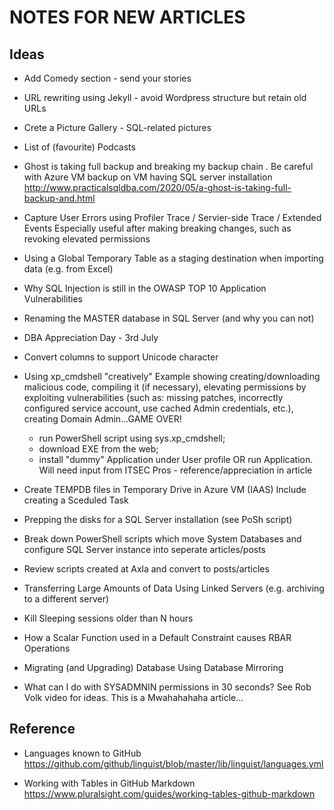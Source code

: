 # NOTES FOR NEW ARTICLES #

## Ideas ##

* Add Comedy section - send your stories

* URL rewriting using Jekyll - avoid Wordpress structure but retain old URLs

* Crete a Picture Gallery - SQL-related pictures

* List of (favourite) Podcasts

* Ghost is taking full backup and breaking my backup chain . Be careful with Azure VM backup on VM having SQL server installation  
  <http://www.practicalsqldba.com/2020/05/a-ghost-is-taking-full-backup-and.html>

* Capture User Errors using Profiler Trace / Servier-side Trace / Extended Events
  Especially useful after making breaking changes, such as revoking elevated permissions

* Using a Global Temporary Table as a staging destination when importing data (e.g. from Excel)

* Why SQL Injection is still in the OWASP TOP 10 Application Vulnerabilities

* Renaming the MASTER database in SQL Server (and why you can not)

* DBA Appreciation Day - 3rd July

* Convert columns to support Unicode character

* Using xp_cmdshell "creatively"
  Example showing creating/downloading malicious code, compiling it (if necessary), elevating permissions by exploiting vulnerabilities
  (such as: missing patches, incorrectly configured service account, use cached Admin credentials, etc.), creating Domain Admin...GAME OVER!
  * run PowerShell script using sys.xp_cmdshell;
  * download EXE from the web;
  * install "dummy" Application under User profile OR run Application.
  Will need input from ITSEC Pros - reference/appreciation in article

* Create TEMPDB files in Temporary Drive in Azure VM (IAAS)
  Include creating a Sceduled Task
  
* Prepping the disks for a SQL Server installation (see PoSh script)
  
* Break down PowerShell scripts which move System Databases and configure SQL Server instance into seperate articles/posts

* Review scripts created at Axla and convert to posts/articles

* Transferring Large Amounts of Data Using Linked Servers (e.g. archiving to a different server)

* Kill Sleeping sessions older than N hours

* How a Scalar Function used in a Default Constraint causes RBAR Operations

* Migrating (and Upgrading) Database Using Database Mirroring

* What can I do with SYSADMNIN permissions in 30 seconds?
  See Rob Volk video for ideas.
  This is a Mwahahahaha article...

## Reference ##

* Languages known to GitHub
  <https://github.com/github/linguist/blob/master/lib/linguist/languages.yml>

* Working with Tables in GitHub Markdown
  <https://www.pluralsight.com/guides/working-tables-github-markdown>
